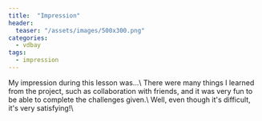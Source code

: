 ```yaml
---
title:  "Impression"
header:
  teaser: "/assets/images/500x300.png"
categories: 
  - vdbay
tags:
  - impression
---
```


My impression during this lesson was...\ 
There were many things I learned from the project, such as collaboration with friends, and it was very fun to be able to complete the challenges given.\ 
Well, even though it's difficult, it's very satisfying!\ 